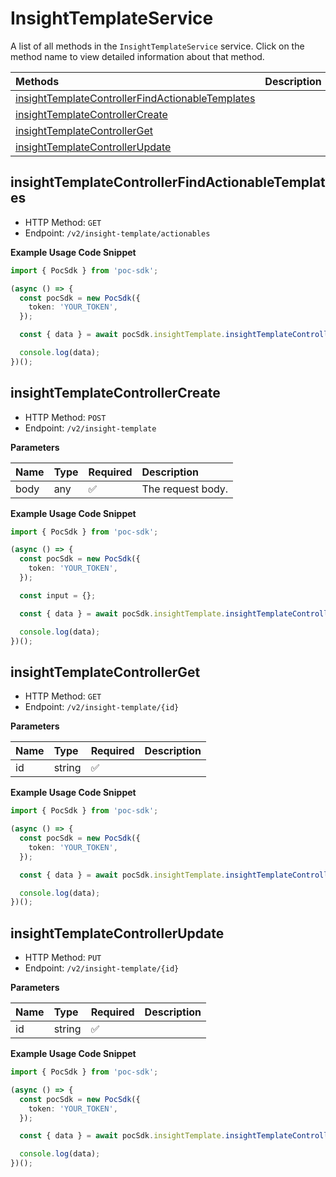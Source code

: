 # InsightTemplateService

A list of all methods in the `InsightTemplateService` service. Click on the method name to view detailed information about that method.

| Methods                                                                                               | Description |
| :---------------------------------------------------------------------------------------------------- | :---------- |
| [insightTemplateControllerFindActionableTemplates](#insighttemplatecontrollerfindactionabletemplates) |             |
| [insightTemplateControllerCreate](#insighttemplatecontrollercreate)                                   |             |
| [insightTemplateControllerGet](#insighttemplatecontrollerget)                                         |             |
| [insightTemplateControllerUpdate](#insighttemplatecontrollerupdate)                                   |             |

## insightTemplateControllerFindActionableTemplates

- HTTP Method: `GET`
- Endpoint: `/v2/insight-template/actionables`

**Example Usage Code Snippet**

```typescript
import { PocSdk } from 'poc-sdk';

(async () => {
  const pocSdk = new PocSdk({
    token: 'YOUR_TOKEN',
  });

  const { data } = await pocSdk.insightTemplate.insightTemplateControllerFindActionableTemplates();

  console.log(data);
})();
```

## insightTemplateControllerCreate

- HTTP Method: `POST`
- Endpoint: `/v2/insight-template`

**Parameters**

| Name | Type | Required | Description       |
| :--- | :--- | :------- | :---------------- |
| body | any  | ✅       | The request body. |

**Example Usage Code Snippet**

```typescript
import { PocSdk } from 'poc-sdk';

(async () => {
  const pocSdk = new PocSdk({
    token: 'YOUR_TOKEN',
  });

  const input = {};

  const { data } = await pocSdk.insightTemplate.insightTemplateControllerCreate(input);

  console.log(data);
})();
```

## insightTemplateControllerGet

- HTTP Method: `GET`
- Endpoint: `/v2/insight-template/{id}`

**Parameters**

| Name | Type   | Required | Description |
| :--- | :----- | :------- | :---------- |
| id   | string | ✅       |             |

**Example Usage Code Snippet**

```typescript
import { PocSdk } from 'poc-sdk';

(async () => {
  const pocSdk = new PocSdk({
    token: 'YOUR_TOKEN',
  });

  const { data } = await pocSdk.insightTemplate.insightTemplateControllerGet('id');

  console.log(data);
})();
```

## insightTemplateControllerUpdate

- HTTP Method: `PUT`
- Endpoint: `/v2/insight-template/{id}`

**Parameters**

| Name | Type   | Required | Description |
| :--- | :----- | :------- | :---------- |
| id   | string | ✅       |             |

**Example Usage Code Snippet**

```typescript
import { PocSdk } from 'poc-sdk';

(async () => {
  const pocSdk = new PocSdk({
    token: 'YOUR_TOKEN',
  });

  const { data } = await pocSdk.insightTemplate.insightTemplateControllerUpdate('id');

  console.log(data);
})();
```

<!-- This file was generated by liblab | https://liblab.com/ -->
